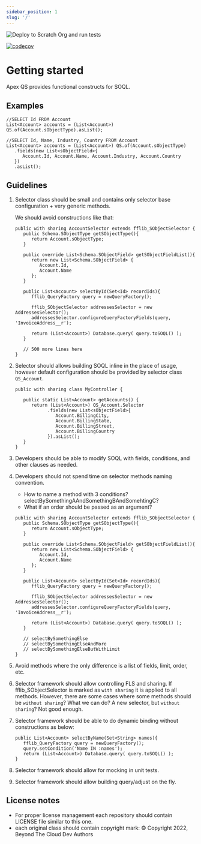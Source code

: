 ```yaml
---
sidebar_position: 1
slug: '/'
---
```


![Deploy to Scratch Org and run tests](https://github.com/beyond-the-cloud-dev/query-selector/actions/workflows/ci.yml/badge.svg)

[![codecov](https://codecov.io/gh/beyond-the-cloud-dev/query-selector/branch/main/graph/badge.svg)](https://codecov.io/gh/beyond-the-cloud-dev/query-selector)

# Getting started

Apex QS provides functional constructs for SOQL.

## Examples

```apex
//SELECT Id FROM Account
List<Account> accounts = (List<Account>) QS.of(Account.sObjectType).asList();
```

```apex
//SELECT Id, Name, Industry, Country FROM Account
List<Account> accounts = (List<Account>) QS.of(Account.sObjectType)
   .fields(new List<sObjectField>{
      Account.Id, Account.Name, Account.Industry, Account.Country
   })
   .asList();
```

## Guidelines

1. Selector class should be small and contains only selector base configuration + very generic methods.

   We should avoid constructions like that:

   ```apex
   public with sharing AccountSelector extends fflib_SObjectSelector {
      public Schema.SObjectType getSObjectType(){
         return Account.sObjectType;
      }

      public override List<Schema.SObjectField> getSObjectFieldList(){
         return new List<Schema.SObjectField> {
            Account.Id,
            Account.Name
         };
      }

      public List<Account> selectById(Set<Id> recordIds){
         fflib_QueryFactory query = newQueryFactory();

         fflib_SObjectSelector addressesSelector = new AddressesSelector();
         addressesSelector.configureQueryFactoryFields(query, 'InvoiceAddress__r');

         return (List<Account>) Database.query( query.toSOQL() );
      }

      // 500 more lines here
   }
   ```
2. Selector should allows building SOQL inline in the place of usage, however default configuration should be provided by selector class `QS_Account`.
   ```apex
   public with sharing class MyController {

      public static List<Account> getAccounts() {
         return (List<Account>) QS_Account.Selector
               .fields(new List<sObjectField>{
                  Account.BillingCity,
                  Account.BillingState,
                  Account.BillingStreet,
                  Account.BillingCountry
               }).asList();
      }
   }
   ```
3. Developers should be able to modify SOQL with fields, conditions, and other clauses as needed.
4. Developers should not spend time on selector methods naming convention.
   - How to name a method with 3 conditions? selectBySomethingAAndSomethingBAndSomehtingC?
   - What if an order should be passed as an argument?

   ```apex
   public with sharing AccountSelector extends fflib_SObjectSelector {
      public Schema.SObjectType getSObjectType(){
         return Account.sObjectType;
      }

      public override List<Schema.SObjectField> getSObjectFieldList(){
         return new List<Schema.SObjectField> {
            Account.Id,
            Account.Name
         };
      }

      public List<Account> selectById(Set<Id> recordIds){
         fflib_QueryFactory query = newQueryFactory();

         fflib_SObjectSelector addressesSelector = new AddressesSelector();
         addressesSelector.configureQueryFactoryFields(query, 'InvoiceAddress__r');

         return (List<Account>) Database.query( query.toSOQL() );
      }

      // selectBySomethingElse
      // selectBySomethingElseAndMore
      // selectBySomethingElseButWithLimit
   }
   ```

5. Avoid methods where the only difference is a list of fields, limit, order, etc.
6. Selector framework should allow controlling FLS and sharing. If fflib_SObjectSelector is marked as `with sharing` it is applied to all methods. However, there are some cases where some methods should be `without sharing`? What we can do? A new selector, but `without sharing`? Not good enough.
7. Selector framework should be able to do dynamic binding without constructions as below:

   ```apex
   public List<Account> selectByName(Set<String> names){
      fflib_QueryFactory query = newQueryFactory();
      query.setCondition('Name IN :names');
      return (List<Account>) Database.query( query.toSOQL() );
   }
   ```

8. Selector framework should allow for mocking in unit tests.
9. Selector framework should allow building query/adjust on the fly.

## License notes

- For proper license management each repository should contain LICENSE file similar to this one.
- each original class should contain copyright mark: © Copyright 2022, Beyond The Cloud Dev Authors
